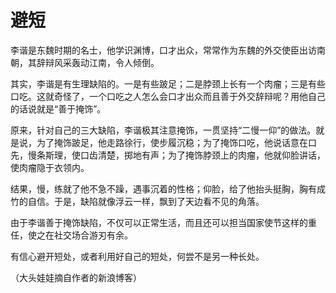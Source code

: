 # 避短

李谐是东魏时期的名士，他学识渊博，口才出众，常常作为东魏的外交使臣出访南朝，其辞辩风采轰动江南，令人倾倒。 

其实，李谐是有生理缺陷的。一是有些跛足；二是脖颈上长有一个肉瘤；三是有些口吃。这就奇怪了，一个口吃之人怎么会口才出众而且善于外交辞辩呢？用他自己的话说就是“善于掩饰”。 

原来，针对自己的三大缺陷，李谐极其注意掩饰，一贯坚持“二慢一仰”的做法。就是说，为了掩饰跛足，他走路徐行，使步履沉稳；为了掩饰口吃，他说话意在口先，慢条斯理，使口齿清楚，掷地有声；为了掩饰脖颈上的肉瘤，他就仰脸讲话，使肉瘤隐于衣领内。 

结果，慢，练就了他不急不躁，遇事沉着的性格；仰脸，给了他抬头挺胸，胸有成竹的自信。于是，缺陷就像浮云一样，飘到了天边看不见的角落。 

由于李谐善于掩饰缺陷，不仅可以正常生活，而且还可以担当国家使节这样的重任，使之在社交场合游刃有余。 

有信心避开短处，或者利用好自己的短处，何尝不是另一种长处。 

（大头娃娃摘自作者的新浪博客）